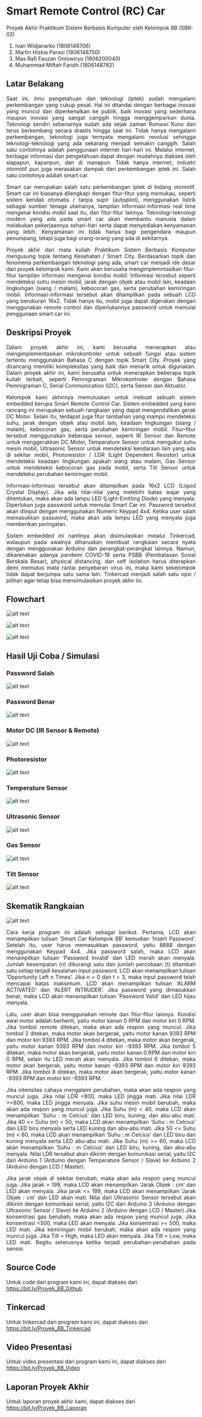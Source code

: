 # Smart Remote Control (RC) Car

Proyek Akhir Praktikum Sistem Berbasis Komputer oleh Kelompok 8B (SBK-02)
  1. Ivan Widjanarko               (1806148706)
  2. Martin Hizkia Parasi          (1806148750)
  3. Mas Rafi Fauzan Ontowiryo     (1806200040)
  4. Muhammad Miftah Faridh        (1806148782)

## Latar Belakang

<p align="justify">       Saat ini, ilmu pengetahuan dan teknologi (iptek) sudah mengalami perkembangan yang cukup pesat. Hal ini ditandai dengan berbagai inovasi yang muncul dan diperkenalkan ke publik, baik inovasi yang sederhana maupun inovasi yang sangat canggih hingga menggemparkan dunia. Teknologi sendiri sebenarnya sudah ada sejak zaman Romawi Kuno dan terus berkembang secara drastis hingga saat ini. Tidak hanya mengalami perkembangan, teknologi juga ternyata mengalami revolusi sehingga teknologi-teknologi  yang ada sekarang menjadi semakin canggih. Salah satu contohnya adalah penggunaan internet hari-hari ini. Melalui internet, berbagai informasi dan pengetahuan dapat dengan mudahnya diakses oleh siapapun, kapanpun, dan di manapun. Tidak hanya internet, industri otomotif pun juga merasakan dampak dari perkembangan iptek ini. Salah satu contohnya adalah smart car. </p>
<p align="justify">       Smart car merupakan salah satu perkembangan iptek di bidang otomotif. Smart car ini biasanya dilengkapi dengan fitur-fitur yang memukau, seperti sistem kendali otomatis / tanpa supir (autopilot), menggunakan listrik sebagai sumber tenaga utamanya, tampilan informasi-informasi real time mengenai kondisi mobil saat itu, dan fitur-fitur lainnya. Teknologi-teknologi modern yang ada pada smart car akan membantu manusia dalam melakukan pekerjaannya sehari-hari serta dapat menyediakan kenyamanan yang lebih. Kenyamanan ini tidak hanya bagi pengendara maupun penumpang, tetapi juga bagi orang-orang yang ada di sekitarnya. </p> 
<p align="justify">       Proyek akhir dari mata kuliah Praktikum Sistem Berbasis Komputer mengusung topik tentang Kesehatan / Smart City. Berdasarkan topik dan fenomena perkembangan teknologi yang ada, smart car menjadi ide dasar dari proyek kelompok kami. Kami akan berusaha mengimplemntasikan fitur-fitur tampilan informasi mengenai kondisi mobil. Informasi tersebut seperti mendeteksi suhu mesin mobil, jarak dengan objek atau mobil lain, keadaan lingkungan (siang / malam), kebocoran gas, serta perubahan kemiringan mobil. Informasi-informasi tersebut akan ditampilkan pada sebuah LCD yang berukuran 16x2. Tidak hanya itu, mobil juga dapat digerakan dengan menggunakan remote control dan diperlukannya password untuk memulai penggunaan smart car ini. </p>

## Deskripsi Proyek

<p align="justify">       Dalam proyek akhir ini, kami berusaha menerapkan atau mengimplementasikan mikrokontroler untuk sebuah fungsi atau sistem tertentu menggunakan Bahasa C dengan topik Smart City. Proyek yang dirancang memiliki kompleksitas yang baik dan menarik untuk digunakan. Dalam proyek akhir ini, kami berusaha untuk menerapkan beberapa topik kuliah terkait, seperti Pemrograman Mikrokontroler dengan Bahasa Pemrograman C, Serial Communication (I2C), serta Sensor dan Aktuator. </p>
<p align="justify">       Kelompok kami akhirnya memutuskan untuk mebuat sebuah sistem embedded berupa Smart Remote Control Car. Sistem embedded yang kami rancang ini merupakan sebuah rangkaian yang dapat mengendalikan gerak DC Motor. Selain itu, terdapat juga fitur tambahan yang mampu mendeteksi suhu, jarak dengan objek atau mobil lain, keadaan lingkungan (siang / malam), kebocoran gas, serta perubahan kemiringan mobil. Fitur-fitur tersebut menggunakan beberapa sensor, seperti IR Sensor dan Remote untuk menggerakkan DC Motor, Temperature Sensor untuk mengukur suhu mesin mobil, Ultrasonic Sensor untuk mendeteksi kendaraan lain yang ada di sekitar mobil, Photoresistor / LDR (Light Dependent Resistor) untuk mendeteksi keadaan lingkungan apakah siang atau malam, Gas Sensor untuk mendeteksi kebocoran gas pada mobil, serta Tilt Sensor untuk mendeteksi perubahan kemiringan mobil. </p>
<p align="justify">       Informasi-informasi tersebut akan ditampilkan pada 16x2 LCD (Liquid Crystal Display). Jika ada nilai-nilai yang melebihi batas wajar yang ditentukan, maka akan ada lampu LED (Light-Emitting Diode) yang menyala. Diperlukan juga password untuk memulai Smart Car ini. Password tersebut akan diinput dengan menggunakan Numeric Keypad 4x4. Ketika user salah memasukkan password, maka akan ada lampu LED yang menyala juga memberikan peringatan. </p>
<p align="justify">       Sistem embedded ini nantinya akan disimulasikan melalui Tinkercad, walaupun pada awalnya diharuskan membuat rangkaian secara nyata dengan menggunakan Arduino dan perangkat-perangkat lainnya. Namun, dikarenakan adanya pandemi COVID-19 serta PSBB (Pembatasan Sosial Berskala Besar), physical distancing, dan self isolation harus diterapkan demi memutus mata rantai penyebaran virus ini, maka kami sekelompok tidak dapat berjumpa satu sama lain. Tinkercad menjadi salah satu opsi / pilihan agar tetap bisa mensimulasikan proyek akhir ini. </p>

## Flowchart

![alt text](https://github.com/IvanWidjanarko/Smart-Remote-Control-RC-Car/blob/master/Smart%20Car%20Flowchart%20(1).jpg)

![alt text](https://github.com/IvanWidjanarko/Smart-Remote-Control-RC-Car/blob/master/Smart%20Car%20Flowchart%20(2).jpg)

![alt text](https://github.com/IvanWidjanarko/Smart-Remote-Control-RC-Car/blob/master/Smart%20Car%20Flowchart%20(3).jpg)

## Hasil Uji Coba / Simulasi

### Password Salah
![alt text]()

### Password Benar
![alt text]()

### Motor DC (IR Sensor & Remote)
![alt text]()

### Photoresistor
![alt text]()

### Temperature Sensor
![alt text]()

### Ultrasonic Sensor
![alt text]()

### Gas Sensor
![alt text]()

### Tilt Sensor
![alt text]()

## Skematik Rangkaian

![alt text](https://github.com/IvanWidjanarko/Smart-Remote-Control-RC-Car/blob/master/Smart%20Car%20Schematic.jpg)

<p align="justify">       Cara kerja program ini adalah sebagai berikut. Pertama, LCD akan menampilkan tulisan ‘Smart Car Kelompok 8B’ kemudian ‘Insert Password’. Setelah itu, user harus memasukkan password, yaitu 8888 dengan menggunakan Keypad 4x4. Jika password salah, maka LCD akan menampilkan tulisan ‘Password Invalid’ dan LED merah akan menyala. Jumlah kesempatan (n) dikurangi satu dan jumlah percobaan (t) ditambah satu setiap terjadi kesalahan input password. LCD akan menampilkan tulisan ‘Opportunity Left n Times’. Jika n = 0 dan t = 3, maka input password telah mencapai batas maksimum. LCD akan menampilkan tulisan ‘ALARM ACTIVATED’ dan ‘ALERT INTRUDER’. Jika password yang dimasukkan benar, maka LCD akan menampilkan tulisan ‘Password Valid’ dan LED hijau menyala. </p>
<p align="justify">       Lalu, user akan bisa menggunakan remote dan fitur-fitur lainnya. Kondisi awal motor adalah berhenti, yaitu motor kanan 0 RPM dan motor kiri 0 RPM. Jika tombol remote ditekan, maka akan ada respon yang muncul. Jika tombol 2 ditekan, maka motor akan bergerak, yaitu motor kanan 9393 RPM dan motor kiri 9393 RPM. Jika tombol 4 ditekan, maka motor akan bergerak, yaitu motor kanan 9393 RPM dan motor kiri -9393 RPM. Jika tombol 5 ditekan, maka motor akan bergerak, yaitu motor kanan 0 RPM dan motor kiri 0 RPM, selain itu LED merah akan menyala. Jika tombol 6 ditekan, maka motor akan bergerak, yaitu motor kanan -9393 RPM dan motor kiri 9393 RPM. Jika tombol 8 ditekan, maka motor akan bergerak, yaitu motor kanan -9393 RPM dan motor kiri -9393 RPM. </p>
<p align="justify">       Jika intensitas cahaya mengalami perubahan, maka akan ada respon yang muncul juga. Jika nilai LDR <800, maka LED jingga mati. Jika nilai LDR >=800, maka LED jingga menyala. Jika suhu mesin mobil berubah, maka akan ada respon yang muncul juga. Jika Suhu (m) < 40, maka LCD akan menampilkan ‘Suhu : m Celcius’ dan LED biru, kuning, dan abu-abu mati. Jika 40 <= Suhu (m) < 50, maka LCD akan menampilkan ‘Suhu : m Celcius’ dan LED biru menyala serta LED kuning dan abu-abu mati. Jika 50 <= Suhu (m) < 60, maka LCD akan menampilkan ‘Suhu : m Celcius’ dan LED biru dan kuning menyala serta LED abu-abu mati. Jika Suhu (m) >= 60, maka LCD akan menampilkan ‘Suhu : m Celcius’ dan LED biru, kuning, dan abu-abu menyala. Nilai LDR tersebut akan dikirim dengan komunikasi serial, yaitu I2C dari Arduino 1 (Arduino dengan Temperature Sensor / Slave) ke Arduino 2 (Arduino dengan LCD / Master). </p>
<p align="justify">       Jika jarak objek di sekitar berubah, maka akan ada respon yang muncul juga. Jika jarak > 199, maka LCD akan menampilkan ‘Jarak Objek : cm‘ dan LED akan menyala. Jika jarak <= 199, maka LCD akan menampilkan ‘Jarak Objek : cm‘ dan LED akan mati. Nilai dari Ultrasonic Sensor tersebut akan dikirim dengan komunikasi serial, yaitu I2C dari Arduino 3 (Arduino dengan Ultrasonic Sensor / Slave) ke Arduino 2 (Arduino dengan LCD / Master).Jika konsentrasi gas berubah, maka akan ada respon yang muncul juga. Jika konsentrasi <500, maka LED akan menyala. Jika konsentrasi >= 500, maka LED mati. Jika kemiringan mobil berubah, maka akan ada respon yang muncul juga. Jika Tilt = High, maka LED akan menyala. Jika Tilt = Low, maka LED mati. Begitu seterusnya ketika terjadi perubahan-perubahan pada sensor. </p>

## Source Code

Untuk code dari program kami ini, dapat diakses dari https://bit.ly/Proyek_8B_Github

## Tinkercad

Untuk tinkercad dari program kami ini, dapat diakses dari https://bit.ly/Proyek_8B_Tinkercad

## Video Presentasi

Untuk video presentasi dari program kami ini, dapat diakses dari https://bit.ly/Proyek_8B_Video

## Laporan Proyek Akhir

Untuk laporan proyek akhir kami, dapat diakses dari https://bit.ly/Proyek_8B_Laporan
